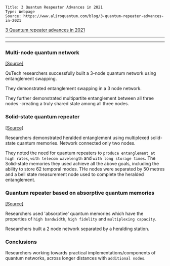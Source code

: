 ```
Title: 3 Quantum Reapeater Advances in 2021
Type: Webpage
Source: https://www.aliroquantum.com/blog/3-quantum-repeater-advances-in-2021
```

[3 Quantum repeater advances in 2021](https://www.aliroquantum.com/blog/3-quantum-repeater-advances-in-2021)

---



---


### Multi-node quantum network
[[Source]](https://science.sciencemag.org/content/372/6539/259)

QuTech researchers successfully built a 3-node quantum network using entanglement swapping. 

They demonstrated entanglement swapping in a 3 node network.

They further demonstrated multipartite entanglement between all three nodes -creating a truly shared state among all three nodes.


### Solid-state quantum repeater
[[Source]](https://www.nature.com/articles/s41586-021-03481-8)

Researchers demonstrated heralded entanglement using multiplexed solid-state quantum memories. Network connected only two nodes.

They noted the need for quantum repeaters to `produce entanglement at high rates`, `with telecom wavelength` and `with long storage times`. The Solid-state memories they used achieve all the above goals, including the ability to store 62 temporal modes. THe nodes were separated by 50 metres and a bell state measurement node used to complete the heralded entanglement.


### Quantum repeater based on absorptive quantum memories
[[Source]](https://www.nature.com/articles/s41586-021-03505-3)

Researchers used 'absorptive' quantum memories which have the properties of `high bandwidth`, `high fidelity` and `multiplexing capacity`.

Researchers built a 2 node network separated by a heralding station.


### Conclusions
Researchers working towards practical implementations/components of quantum networks, across longer distances with `additional nodes`.